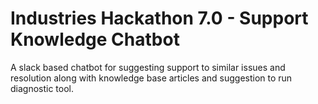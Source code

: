 # Industries Hackathon 7.0 - Support Knowledge Chatbot

A slack based chatbot for suggesting support to similar issues and resolution along with knowledge base articles and suggestion to run diagnostic tool.
